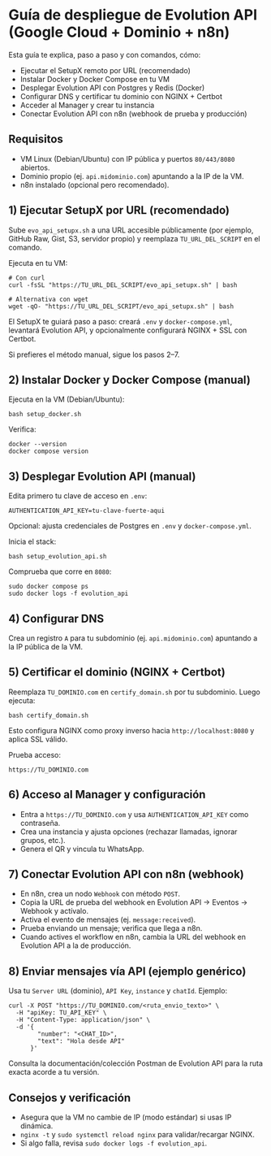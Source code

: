 # Guía de despliegue de Evolution API (Google Cloud + Dominio + n8n)

Esta guía te explica, paso a paso y con comandos, cómo:
- Ejecutar el SetupX remoto por URL (recomendado)
- Instalar Docker y Docker Compose en tu VM
- Desplegar Evolution API con Postgres y Redis (Docker)
- Configurar DNS y certificar tu dominio con NGINX + Certbot
- Acceder al Manager y crear tu instancia
- Conectar Evolution API con n8n (webhook de prueba y producción)

## Requisitos
- VM Linux (Debian/Ubuntu) con IP pública y puertos `80/443/8080` abiertos.
- Dominio propio (ej. `api.midominio.com`) apuntando a la IP de la VM.
- n8n instalado (opcional pero recomendado).

## 1) Ejecutar SetupX por URL (recomendado)
Sube `evo_api_setupx.sh` a una URL accesible públicamente (por ejemplo, GitHub Raw, Gist, S3, servidor propio) y reemplaza `TU_URL_DEL_SCRIPT` en el comando.

Ejecuta en tu VM:
```
# Con curl
curl -fsSL "https://TU_URL_DEL_SCRIPT/evo_api_setupx.sh" | bash

# Alternativa con wget
wget -qO- "https://TU_URL_DEL_SCRIPT/evo_api_setupx.sh" | bash
```
El SetupX te guiará paso a paso: creará `.env` y `docker-compose.yml`, levantará Evolution API, y opcionalmente configurará NGINX + SSL con Certbot.

Si prefieres el método manual, sigue los pasos 2–7.

## 2) Instalar Docker y Docker Compose (manual)
Ejecuta en la VM (Debian/Ubuntu):
```
bash setup_docker.sh
```
Verifica:
```
docker --version
docker compose version
```

## 3) Desplegar Evolution API (manual)
Edita primero tu clave de acceso en `.env`:
```
AUTHENTICATION_API_KEY=tu-clave-fuerte-aqui
```
Opcional: ajusta credenciales de Postgres en `.env` y `docker-compose.yml`.

Inicia el stack:
```
bash setup_evolution_api.sh
```
Comprueba que corre en `8080`:
```
sudo docker compose ps
sudo docker logs -f evolution_api
```

## 4) Configurar DNS
Crea un registro `A` para tu subdominio (ej. `api.midominio.com`) apuntando a la IP pública de la VM.

## 5) Certificar el dominio (NGINX + Certbot)
Reemplaza `TU_DOMINIO.com` en `certify_domain.sh` por tu subdominio. Luego ejecuta:
```
bash certify_domain.sh
```
Esto configura NGINX como proxy inverso hacia `http://localhost:8080` y aplica SSL válido.

Prueba acceso:
```
https://TU_DOMINIO.com
```

## 6) Acceso al Manager y configuración
- Entra a `https://TU_DOMINIO.com` y usa `AUTHENTICATION_API_KEY` como contraseña.
- Crea una instancia y ajusta opciones (rechazar llamadas, ignorar grupos, etc.).
- Genera el QR y vincula tu WhatsApp.

## 7) Conectar Evolution API con n8n (webhook)
- En n8n, crea un nodo `Webhook` con método `POST`.
- Copia la URL de prueba del webhook en Evolution API → Eventos → Webhook y actívalo.
- Activa el evento de mensajes (ej. `message:received`).
- Prueba enviando un mensaje; verifica que llega a n8n.
- Cuando actives el workflow en n8n, cambia la URL del webhook en Evolution API a la de producción.

## 8) Enviar mensajes vía API (ejemplo genérico)
Usa tu `Server URL` (dominio), `API Key`, `instance` y `chatId`. Ejemplo:
```
curl -X POST "https://TU_DOMINIO.com/<ruta_envio_texto>" \
  -H "apiKey: TU_API_KEY" \
  -H "Content-Type: application/json" \
  -d '{
        "number": "<CHAT_ID>",
        "text": "Hola desde API"
      }'
```
Consulta la documentación/colección Postman de Evolution API para la ruta exacta acorde a tu versión.

## Consejos y verificación
- Asegura que la VM no cambie de IP (modo estándar) si usas IP dinámica.
- `nginx -t` y `sudo systemctl reload nginx` para validar/recargar NGINX.
- Si algo falla, revisa `sudo docker logs -f evolution_api`.
